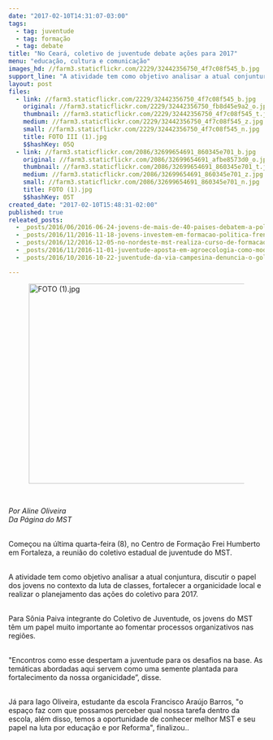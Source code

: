 ```yaml
---
date: "2017-02-10T14:31:07-03:00"
tags:
  - tag: juventude
  - tag: formação
  - tag: debate
title: "No Ceará, coletivo de juventude debate ações para 2017"
menu: "educação, cultura e comunicação"
images_hd: //farm3.staticflickr.com/2229/32442356750_4f7c08f545_b.jpg
support_line: "A atividade tem como objetivo analisar a atual conjuntura, discutir o papel dos jovens no contexto da luta de classes"
layout: post
files:
  - link: //farm3.staticflickr.com/2229/32442356750_4f7c08f545_b.jpg
    original: //farm3.staticflickr.com/2229/32442356750_fb8d45e9a2_o.jpg
    thumbnail: //farm3.staticflickr.com/2229/32442356750_4f7c08f545_t.jpg
    medium: //farm3.staticflickr.com/2229/32442356750_4f7c08f545_z.jpg
    small: //farm3.staticflickr.com/2229/32442356750_4f7c08f545_n.jpg
    title: FOTO III (1).jpg
    $$hashKey: 05Q
  - link: //farm3.staticflickr.com/2086/32699654691_860345e701_b.jpg
    original: //farm3.staticflickr.com/2086/32699654691_afbe8573d0_o.jpg
    thumbnail: //farm3.staticflickr.com/2086/32699654691_860345e701_t.jpg
    medium: //farm3.staticflickr.com/2086/32699654691_860345e701_z.jpg
    small: //farm3.staticflickr.com/2086/32699654691_860345e701_n.jpg
    title: FOTO (1).jpg
    $$hashKey: 05T
created_date: "2017-02-10T15:48:31-02:00"
published: true
releated_posts:
  - _posts/2016/06/2016-06-24-jovens-de-mais-de-40-paises-debatem-a-politica-no-festival-da-utopia.md
  - _posts/2016/11/2016-11-18-jovens-investem-em-formacao-politica-frente-a-criminalizacao-das-lutas-populares.md
  - _posts/2016/12/2016-12-05-no-nordeste-mst-realiza-curso-de-formacao.md
  - _posts/2016/11/2016-11-01-juventude-aposta-em-agroecologia-como-modelo-de-producao-nos-territorios-da-reforma-agraria.md
  - _posts/2016/10/2016-10-22-juventude-da-via-campesina-denuncia-o-golpe-na-educacao.md

---
```

<figure class="image"><img alt="FOTO (1).jpg" height="394" src="//farm3.staticflickr.com/2086/32699654691_860345e701_b.jpg" width="700" />
<figcaption></figcaption>
</figure>

<p>&nbsp;</p>

<p><em>Por Aline Oliveira&nbsp;<br />
Da P&aacute;gina do MST</em></p>

<p><br />
Come&ccedil;ou na &uacute;ltima quarta-feira (8), no Centro de Forma&ccedil;&atilde;o Frei Humberto em Fortaleza,&nbsp;a reuni&atilde;o do coletivo estadual de juventude do MST.</p>

<p><br />
A atividade&nbsp;tem como objetivo analisar a atual conjuntura, discutir o papel dos jovens no&nbsp;contexto da luta de classes,&nbsp;fortalecer a&nbsp;organicidade&nbsp;local e realizar o planejamento das a&ccedil;&otilde;es do coletivo para 2017.</p>

<p><br />
Para S&ocirc;nia Paiva integrante do Coletivo de Juventude, os jovens&nbsp;do MST t&ecirc;m um papel muito importante ao fomentar processos organizativos nas regi&otilde;es.</p>

<p><br />
&quot;Encontros como esse despertam a juventude para os desafios na base. As tem&aacute;ticas abordadas aqui servem como uma semente plantada para fortalecimento da nossa organicidade&rdquo;, disse.</p>

<p><br />
J&aacute; para Iago Oliveira, estudante da escola Francisco Ara&uacute;jo Barros, &quot;o espa&ccedil;o faz com que possamos&nbsp;perceber qual nossa tarefa dentro da escola, al&eacute;m disso, temos a oportunidade de conhecer melhor&nbsp;MST e seu papel na luta por educa&ccedil;&atilde;o e por Reforma&quot;, finalizou..</p>
